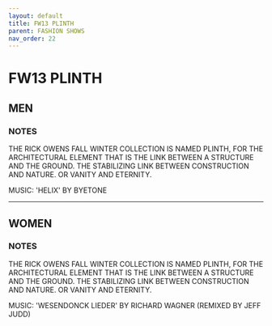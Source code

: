 ```yaml
---
layout: default
title: FW13 PLINTH
parent: FASHION SHOWS
nav_order: 22
---
```


# FW13 PLINTH

## MEN

### NOTES

THE RICK OWENS FALL WINTER COLLECTION IS NAMED PLINTH, FOR THE ARCHITECTURAL ELEMENT THAT IS THE LINK BETWEEN A STRUCTURE AND THE GROUND. THE STABILIZING LINK BETWEEN CONSTRUCTION AND NATURE. OR VANITY AND ETERNITY. 

MUSIC: 'HELIX' BY BYETONE

---

## WOMEN

### NOTES

THE RICK OWENS FALL WINTER COLLECTION IS NAMED PLINTH, FOR THE ARCHITECTURAL ELEMENT THAT IS THE LINK BETWEEN A STRUCTURE AND THE GROUND. THE STABILIZING LINK BETWEEN CONSTRUCTION AND NATURE. OR VANITY AND ETERNITY. 

MUSIC: 'WESENDONCK LIEDER' BY RICHARD WAGNER (REMIXED BY JEFF JUDD)
